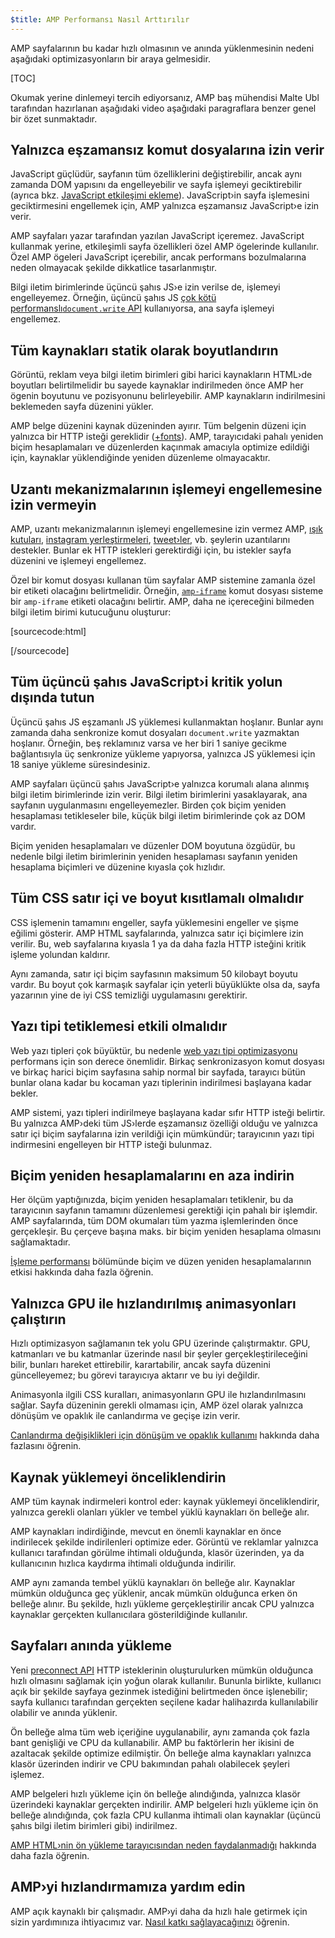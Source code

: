 ```yaml
---
$title: AMP Performansı Nasıl Arttırılır
---
```


AMP sayfalarının bu kadar hızlı olmasının ve anında yüklenmesinin nedeni aşağıdaki optimizasyonların bir araya gelmesidir.

[TOC]

Okumak yerine dinlemeyi tercih ediyorsanız, AMP baş mühendisi Malte Ubl tarafından hazırlanan aşağıdaki video aşağıdaki paragraflara benzer genel bir özet sunmaktadır.

<amp-youtube
    data-videoid="hVRkG1CQScA"
    layout="responsive"
    width="480" height="270">
</amp-youtube>

## Yalnızca eşzamansız komut dosyalarına izin verir

JavaScript güçlüdür,
sayfanın tüm özelliklerini değiştirebilir,
ancak aynı zamanda DOM yapısını da engelleyebilir ve sayfa işlemeyi geciktirebilir
(ayrıca bkz. [JavaScript etkileşimi ekleme](https://developers.google.com/web/fundamentals/performance/critical-rendering-path/adding-interactivity-with-javascript)).
JavaScript›in sayfa işlemesini geciktirmesini engellemek için,
AMP yalnızca eşzamansız JavaScript›e izin verir.

AMP sayfaları yazar tarafından yazılan JavaScript içeremez.
JavaScript kullanmak yerine,
etkileşimli sayfa özellikleri özel AMP ögelerinde kullanılır.
Özel AMP ögeleri JavaScript içerebilir,
ancak performans bozulmalarına neden olmayacak şekilde dikkatlice tasarlanmıştır.

Bilgi iletim birimlerinde üçüncü şahıs JS›e izin verilse de,
işlemeyi engelleyemez.
Örneğin, üçüncü şahıs JS
[çok kötü performanslı`document.write` API](http://www.stevesouders.com/blog/2012/04/10/dont-docwrite-scripts/) kullanıyorsa,
ana sayfa işlemeyi engellemez.

## Tüm kaynakları statik olarak boyutlandırın

Görüntü, reklam veya bilgi iletim birimleri gibi harici kaynakların HTML›de boyutları belirtilmelidir
bu sayede kaynaklar indirilmeden önce AMP her ögenin boyutunu ve pozisyonunu belirleyebilir.
AMP kaynakların indirilmesini beklemeden sayfa düzenini yükler.

AMP belge düzenini kaynak düzeninden ayırır.
Tüm belgenin düzeni için yalnızca bir HTTP isteği gereklidir
([+fonts](#font-triggering-must-be-efficient)).
AMP, tarayıcıdaki pahalı yeniden biçim hesaplamaları ve düzenlerden kaçınmak amacıyla optimize edildiği için,
kaynaklar yüklendiğinde yeniden düzenleme olmayacaktır.

## Uzantı mekanizmalarının işlemeyi engellemesine izin vermeyin

AMP, uzantı mekanizmalarının işlemeyi engellemesine izin vermez
AMP,
[ışık kutuları](/docs/reference/extended/amp-lightbox.html),
[instagram yerleştirmeleri](/docs/reference/extended/amp-instagram.html),
[tweet›ler](/docs/reference/extended/amp-twitter.html), vb. şeylerin uzantılarını destekler.
Bunlar ek HTTP istekleri gerektirdiği için,
bu istekler sayfa düzenini ve işlemeyi engellemez.

Özel bir komut dosyası kullanan tüm sayfalar AMP sistemine
zamanla özel bir etiketi olacağını belirtmelidir.
Örneğin, [`amp-iframe`](/docs/reference/extended/amp-iframe.html)
komut dosyası sisteme bir `amp-iframe` etiketi olacağını belirtir.
AMP, daha ne içereceğini bilmeden bilgi iletim birimi kutucuğunu oluşturur:

[sourcecode:html]
<script async custom-element="amp-iframe" src="https://cdn.ampproject.org/v0/amp-youtube-0.1.js"></script>
[/sourcecode]

## Tüm üçüncü şahıs JavaScript›i kritik yolun dışında tutun

Üçüncü şahıs JS eşzamanlı JS yüklemesi kullanmaktan hoşlanır.
Bunlar aynı zamanda daha senkronize komut dosyaları `document.write` yazmaktan hoşlanır.
Örneğin, beş reklamınız varsa ve her biri
1 saniye gecikme bağlantısıyla üç senkronize yükleme yapıyorsa,
yalnızca JS yüklemesi için 18 saniye yükleme süresindesiniz.

AMP sayfaları üçüncü şahıs JavaScript›e yalnızca korumalı alana alınmış bilgi iletim birimlerinde izin verir.
Bilgi iletim birimlerini yasaklayarak, ana sayfanın uygulanmasını engelleyemezler.
Birden çok biçim yeniden hesaplaması tetikleseler bile,
küçük bilgi iletim birimlerinde çok az DOM vardır.

Biçim yeniden hesaplamaları ve düzenler DOM boyutuna özgüdür,
bu nedenle bilgi iletim birimlerinin yeniden hesaplaması
sayfanın yeniden hesaplama biçimleri ve düzenine kıyasla çok hızlıdır.

## Tüm CSS satır içi ve boyut kısıtlamalı olmalıdır

CSS işlemenin tamamını engeller, sayfa yüklemesini engeller ve şişme eğilimi gösterir.
AMP HTML sayfalarında, yalnızca satır içi biçimlere izin verilir.
Bu, web sayfalarına kıyasla
1 ya da daha fazla HTTP isteğini kritik işleme yolundan kaldırır.

Aynı zamanda, satır içi biçim sayfasının maksimum 50 kilobayt boyutu vardır.
Bu boyut çok karmaşık sayfalar için yeterli büyüklükte olsa da,
sayfa yazarının yine de iyi CSS temizliği uygulamasını gerektirir.

## Yazı tipi tetiklemesi etkili olmalıdır

Web yazı tipleri çok büyüktür, bu nedenle
[web yazı tipi optimizasyonu](https://developers.google.com/web/fundamentals/performance/optimizing-content-efficiency/webfont-optimization)
performans için son derece önemlidir.
Birkaç senkronizasyon komut dosyası ve birkaç harici biçim sayfasına sahip normal bir sayfada,
tarayıcı bütün bunlar olana kadar bu kocaman yazı tiplerinin indirilmesi başlayana kadar bekler.

AMP sistemi, yazı tipleri indirilmeye başlayana kadar sıfır HTTP isteği belirtir.
Bu yalnızca AMP›deki tüm JS›lerde eşzamansız özelliği olduğu
ve yalnızca satır içi biçim sayfalarına izin verildiği için mümkündür;
tarayıcının yazı tipi indirmesini engelleyen bir HTTP isteği bulunmaz.

## Biçim yeniden hesaplamalarını en aza indirin

Her ölçüm yaptığınızda, biçim yeniden hesaplamaları tetiklenir, bu da tarayıcının sayfanın
tamamını düzenlemesi gerektiği için pahalı bir işlemdir.
AMP sayfalarında, tüm DOM okumaları tüm yazma işlemlerinden önce gerçekleşir.
Bu çerçeve başına maks. bir biçim yeniden hesaplama olmasını sağlamaktadır.


[İşleme performansı](https://developers.google.com/web/fundamentals/performance/rendering/) bölümünde biçim ve düzen yeniden hesaplamalarının etkisi hakkında daha fazla öğrenin.

## Yalnızca GPU ile hızlandırılmış animasyonları çalıştırın

Hızlı optimizasyon sağlamanın tek yolu GPU üzerinde çalıştırmaktır.
GPU, katmanları ve bu katmanlar üzerinde nasıl bir şeyler gerçekleştirileceğini bilir,
bunları hareket ettirebilir, karartabilir, ancak sayfa düzenini güncelleyemez;
bu görevi tarayıcıya aktarır ve bu iyi değildir.

Animasyonla ilgili CSS kuralları, animasyonların GPU ile hızlandırılmasını sağlar.
Sayfa düzeninin gerekli olmaması için, AMP özel olarak yalnızca dönüşüm ve opaklık
ile canlandırma ve geçişe izin verir.

[Canlandırma değişiklikleri için dönüşüm ve opaklık kullanımı](https://developers.google.com/web/fundamentals/performance/rendering/stick-to-compositor-only-properties-and-manage-layer-count) hakkında daha fazlasını öğrenin.

## Kaynak yüklemeyi önceliklendirin

AMP tüm kaynak indirmeleri kontrol eder: kaynak yüklemeyi önceliklendirir,
yalnızca gerekli olanları yükler ve tembel yüklü kaynakları ön belleğe alır.

AMP kaynakları indirdiğinde, mevcut en önemli kaynaklar en önce indirilecek
şekilde indirilenleri optimize eder.
Görüntü ve reklamlar yalnızca kullanıcı tarafından görülme ihtimali olduğunda,
klasör üzerinden, ya da kullanıcının hızlıca kaydırma ihtimali olduğunda indirilir.

AMP aynı zamanda tembel yüklü kaynakları ön belleğe alır.
Kaynaklar mümkün olduğunca geç yüklenir, ancak mümkün olduğunca erken ön belleğe alınır.
Bu şekilde, hızlı yükleme gerçekleştirilir ancak CPU yalnızca
kaynaklar gerçekten kullanıcılara gösterildiğinde kullanılır.

## Sayfaları anında yükleme

Yeni [preconnect API](http://www.w3.org/TR/resource-hints/#dfn-preconnect)
HTTP isteklerinin oluşturulurken mümkün olduğunca hızlı olmasını sağlamak için yoğun olarak kullanılır.
Bununla birlikte,
kullanıcı açık bir şekilde sayfaya gezinmek istediğini belirtmeden önce işlenebilir;
sayfa kullanıcı tarafından gerçekten seçilene kadar halihazırda kullanılabilir olabilir
ve anında yüklenir.

Ön belleğe alma tüm web içeriğine uygulanabilir,
aynı zamanda çok fazla bant genişliği ve CPU da kullanabilir. AMP bu faktörlerin her ikisini de azaltacak şekilde optimize edilmiştir. Ön belleğe alma kaynakları yalnızca klasör üzerinden indirir
ve CPU bakımından pahalı olabilecek şeyleri işlemez.

AMP belgeleri hızlı yükleme için ön belleğe alındığında,
yalnızca klasör üzerindeki kaynaklar gerçekten indirilir.
AMP belgeleri hızlı yükleme için ön belleğe alındığında,
çok fazla CPU kullanma ihtimali olan kaynaklar (üçüncü şahıs bilgi iletim birimleri gibi) indirilmez.


[AMP HTML›nin ön yükleme tarayıcısından neden faydalanmadığı](https://medium.com/@cramforce/why-amp-html-does-not-take-full-advantage-of-the-preload-scanner-7e7f788aa94e) hakkında daha fazla öğrenin.

## AMP›yi hızlandırmamıza yardım edin
AMP açık kaynaklı bir çalışmadır.
AMP›yi daha da hızlı hale getirmek için sizin yardımınıza ihtiyacımız var.
[Nasıl katkı sağlayacağınızı](/docs/support/contribute.html) öğrenin.
